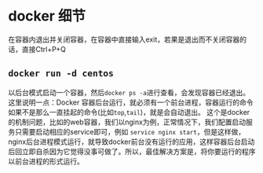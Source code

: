 # docker 细节

在容器内退出并关闭容器，在容器中直接输入exit，若果是退出而不关闭容器的话，直接Ctrl+P+Q

## `docker run -d centos`

以后台模式启动一个容器，然后`docker ps -a`进行查看，会发现容器已经退出。这里说明一点：Docker 容器后台运行，就必须有一个前台进程，容器运行的命令如果不是那么一直挂起的命令(比如`top`,`tail`)，就是会自动退出。
这个是docker的机制问题，比如的web容器，我们以nginx为例，正常情况下，我们配置启动服务只需要启动相应的service即可，例如 `service nginx start`，但是这样做，nginx后台进程模式运行，就导致docker前台没有运行的应用，这样容器后台启动后回立即自杀因为它觉得没事可做了。所以，最佳解决方案是，将你要运行的程序以前台进程的形式运行。
